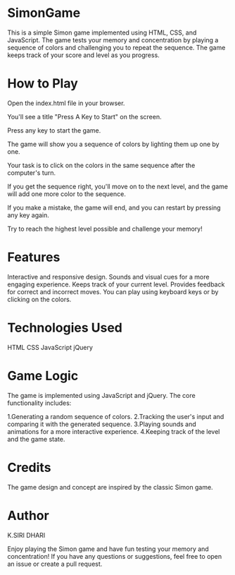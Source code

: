 # SimonGame
This is a simple Simon game implemented using HTML, CSS, and JavaScript. The game tests your memory and concentration by playing a sequence of colors and challenging you to repeat the sequence. The game keeps track of your score and level as you progress.

 # How to Play
Open the index.html file in your browser.

You'll see a title "Press A Key to Start" on the screen.

Press any key to start the game.

The game will show you a sequence of colors by lighting them up one by one.

Your task is to click on the colors in the same sequence after the computer's turn.

If you get the sequence right, you'll move on to the next level, and the game will add one more color to the sequence.

If you make a mistake, the game will end, and you can restart by pressing any key again.

Try to reach the highest level possible and challenge your memory!

# Features
Interactive and responsive design.
Sounds and visual cues for a more engaging experience.
Keeps track of your current level.
Provides feedback for correct and incorrect moves.
You can play using keyboard keys or by clicking on the colors.
# Technologies Used
HTML
CSS
JavaScript
jQuery
# Game Logic
The game is implemented using JavaScript and jQuery. The core functionality includes:

1.Generating a random sequence of colors.
2.Tracking the user's input and comparing it with the generated sequence.
3.Playing sounds and animations for a more interactive experience.
4.Keeping track of the level and the game state.
# Credits
The game design and concept are inspired by the classic Simon game.
# Author
K.SIRI DHARI

Enjoy playing the Simon game and have fun testing your memory and concentration! If you have any questions or suggestions, feel free to open an issue or create a pull request.
